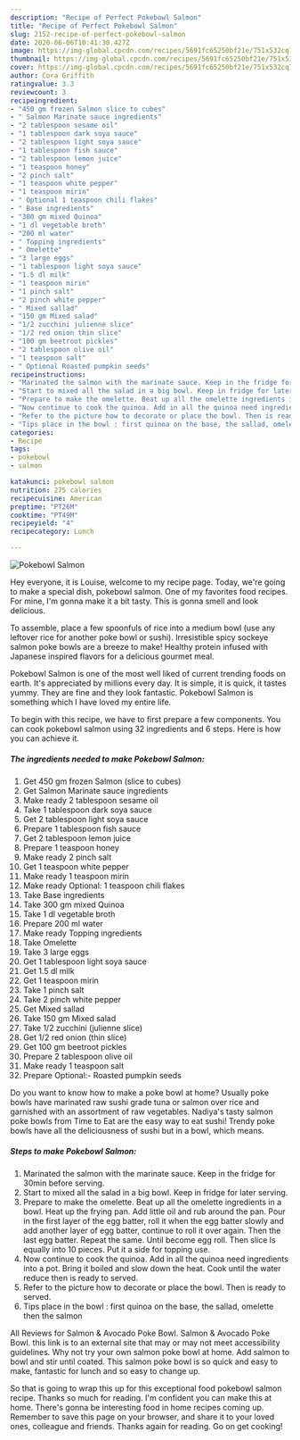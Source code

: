 ```yaml
---
description: "Recipe of Perfect Pokebowl Salmon"
title: "Recipe of Perfect Pokebowl Salmon"
slug: 2152-recipe-of-perfect-pokebowl-salmon
date: 2020-06-06T10:41:30.427Z
image: https://img-global.cpcdn.com/recipes/5691fc65250bf21e/751x532cq70/pokebowl-salmon-recipe-main-photo.jpg
thumbnail: https://img-global.cpcdn.com/recipes/5691fc65250bf21e/751x532cq70/pokebowl-salmon-recipe-main-photo.jpg
cover: https://img-global.cpcdn.com/recipes/5691fc65250bf21e/751x532cq70/pokebowl-salmon-recipe-main-photo.jpg
author: Cora Griffith
ratingvalue: 3.3
reviewcount: 3
recipeingredient:
- "450 gm frozen Salmon slice to cubes"
- " Salmon Marinate sauce ingredients"
- "2 tablespoon sesame oil"
- "1 tablespoon dark soya sauce"
- "2 tablespoon light soya sauce"
- "1 tablespoon fish sauce"
- "2 tablespoon lemon juice"
- "1 teaspoon honey"
- "2 pinch salt"
- "1 teaspoon white pepper"
- "1 teaspoon mirin"
- " Optional 1 teaspoon chili flakes"
- " Base ingredients"
- "300 gm mixed Quinoa"
- "1 dl vegetable broth"
- "200 ml water"
- " Topping ingredients"
- " Omelette"
- "3 large eggs"
- "1 tablespoon light soya sauce"
- "1.5 dl milk"
- "1 teaspoon mirin"
- "1 pinch salt"
- "2 pinch white pepper"
- " Mixed sallad"
- "150 gm Mixed salad"
- "1/2 zucchini julienne slice"
- "1/2 red onion thin slice"
- "100 gm beetroot pickles"
- "2 tablespoon olive oil"
- "1 teaspoon salt"
- " Optional Roasted pumpkin seeds"
recipeinstructions:
- "Marinated the salmon with the marinate sauce. Keep in the fridge for 30min before serving."
- "Start to mixed all the salad in a big bowl. Keep in fridge for later serving."
- "Prepare to make the omelette. Beat up all the omelette ingredients in a bowl. Heat up the frying pan. Add little oil and rub around the pan. Pour in the first layer of the egg batter, roll it when the egg batter slowly and add another layer of egg batter, continue to roll it over again. Then the last egg batter. Repeat the same. Until become egg roll. Then slice ls equally into 10 pieces. Put it a side for topping use."
- "Now continue to cook the quinoa. Add in all the quinoa need ingredients into a pot. Bring it boiled and slow down the heat. Cook until the water reduce then is ready to served."
- "Refer to the picture how to decorate or place the bowl. Then is ready to served."
- "Tips place in the bowl : first quinoa on the base, the sallad, omelette then the salmon"
categories:
- Recipe
tags:
- pokebowl
- salmon

katakunci: pokebowl salmon 
nutrition: 275 calories
recipecuisine: American
preptime: "PT26M"
cooktime: "PT49M"
recipeyield: "4"
recipecategory: Lunch

---
```



![Pokebowl Salmon](https://img-global.cpcdn.com/recipes/5691fc65250bf21e/751x532cq70/pokebowl-salmon-recipe-main-photo.jpg)

Hey everyone, it is Louise, welcome to my recipe page. Today, we're going to make a special dish, pokebowl salmon. One of my favorites food recipes. For mine, I'm gonna make it a bit tasty. This is gonna smell and look delicious.

To assemble, place a few spoonfuls of rice into a medium bowl (use any leftover rice for another poke bowl or sushi). Irresistible spicy sockeye salmon poke bowls are a breeze to make! Healthy protein infused with Japanese inspired flavors for a delicious gourmet meal.

Pokebowl Salmon is one of the most well liked of current trending foods on earth. It's appreciated by millions every day. It is simple, it is quick, it tastes yummy. They are fine and they look fantastic. Pokebowl Salmon is something which I have loved my entire life.


To begin with this recipe, we have to first prepare a few components. You can cook pokebowl salmon using 32 ingredients and 6 steps. Here is how you can achieve it.

<!--inarticleads1-->

##### The ingredients needed to make Pokebowl Salmon:

1. Get 450 gm frozen Salmon (slice to cubes)
1. Get  Salmon Marinate sauce ingredients
1. Make ready 2 tablespoon sesame oil
1. Take 1 tablespoon dark soya sauce
1. Get 2 tablespoon light soya sauce
1. Prepare 1 tablespoon fish sauce
1. Get 2 tablespoon lemon juice
1. Prepare 1 teaspoon honey
1. Make ready 2 pinch salt
1. Get 1 teaspoon white pepper
1. Make ready 1 teaspoon mirin
1. Make ready  Optional: 1 teaspoon chili flakes
1. Take  Base ingredients
1. Take 300 gm mixed Quinoa
1. Take 1 dl vegetable broth
1. Prepare 200 ml water
1. Make ready  Topping ingredients
1. Take  Omelette
1. Take 3 large eggs
1. Get 1 tablespoon light soya sauce
1. Get 1.5 dl milk
1. Get 1 teaspoon mirin
1. Take 1 pinch salt
1. Take 2 pinch white pepper
1. Get  Mixed sallad
1. Take 150 gm Mixed salad
1. Take 1/2 zucchini (julienne slice)
1. Get 1/2 red onion (thin slice)
1. Get 100 gm beetroot pickles
1. Prepare 2 tablespoon olive oil
1. Make ready 1 teaspoon salt
1. Prepare  Optional:- Roasted pumpkin seeds


Do you want to know how to make a poke bowl at home? Usually poke bowls have marinated raw sushi grade tuna or salmon over rice and garnished with an assortment of raw vegetables. Nadiya&#39;s tasty salmon poke bowls from Time to Eat are the easy way to eat sushi! Trendy poke bowls have all the deliciousness of sushi but in a bowl, which means. 

<!--inarticleads2-->

##### Steps to make Pokebowl Salmon:

1. Marinated the salmon with the marinate sauce. Keep in the fridge for 30min before serving.
1. Start to mixed all the salad in a big bowl. Keep in fridge for later serving.
1. Prepare to make the omelette. Beat up all the omelette ingredients in a bowl. Heat up the frying pan. Add little oil and rub around the pan. Pour in the first layer of the egg batter, roll it when the egg batter slowly and add another layer of egg batter, continue to roll it over again. Then the last egg batter. Repeat the same. Until become egg roll. Then slice ls equally into 10 pieces. Put it a side for topping use.
1. Now continue to cook the quinoa. Add in all the quinoa need ingredients into a pot. Bring it boiled and slow down the heat. Cook until the water reduce then is ready to served.
1. Refer to the picture how to decorate or place the bowl. Then is ready to served.
1. Tips place in the bowl : first quinoa on the base, the sallad, omelette then the salmon


All Reviews for Salmon &amp; Avocado Poke Bowl. Salmon &amp; Avocado Poke Bowl. this link is to an external site that may or may not meet accessibility guidelines. Why not try your own salmon poke bowl at home. Add salmon to bowl and stir until coated. This salmon poke bowl is so quick and easy to make, fantastic for lunch and so easy to change up. 

So that is going to wrap this up for this exceptional food pokebowl salmon recipe. Thanks so much for reading. I'm confident you can make this at home. There's gonna be interesting food in home recipes coming up. Remember to save this page on your browser, and share it to your loved ones, colleague and friends. Thanks again for reading. Go on get cooking!

